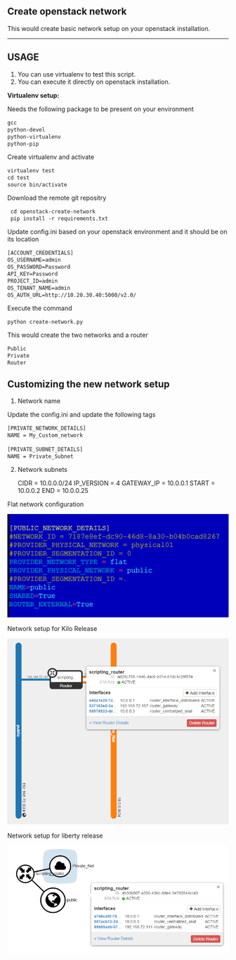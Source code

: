 
**Create openstack network**
-----------------------------

This would create basic network setup on your openstack installation.

----------

USAGE
-----

 1. You can use virtualenv to test this script. 
 2. You can execute it directly on openstack installation.

**Virtualenv setup:**

Needs the following package to be present on your environment

    gcc
    python-devel
    python-virtualenv
    python-pip

Create  virtualenv and activate

    virtualenv test
    cd test
    source bin/activate
 
 Download the remote git repositry
 

     cd openstack-create-network
     pip install -r requirements.txt

Update config.ini based on your openstack environment and it should be on its location

    [ACCOUNT_CREDENTIALS]
    OS_USERNAME=admin
    OS_PASSWORD=Password
    API_KEY=Password
    PROJECT_ID=admin
    OS_TENANT_NAME=admin
    OS_AUTH_URL=http://10.20.30.40:5000/v2.0/

Execute the command 

    python create-network.py


This would create the two networks and a router

    Public 
    Private
    Router
 


Customizing the new network setup
-------------
1. Network name

Update the config.ini and update the following tags

    [PRIVATE_NETWORK_DETAILS]
    NAME = My_Custom_network

    [PRIVATE_SUBNET_DETAILS]
    NAME = Private_Subnet

2. Network subnets

    CIDR = 10.0.0.0/24
    IP_VERSION = 4
    GATEWAY_IP = 10.0.0.1
    START = 10.0.0.2
    END = 10.0.0.25


Flat network configuration

![ScreenShot](https://github.com/mohi048/openstack-create-network/blob/master/flat-network.png)




Network setup for Kilo Release

![ScreenShot](https://github.com/mohi048/openstack-create-network/blob/master/kilo.png)



Network setup for liberty release

![ScreenShot](https://github.com/mohi048/openstack-create-network/blob/master/Liberty.png)
